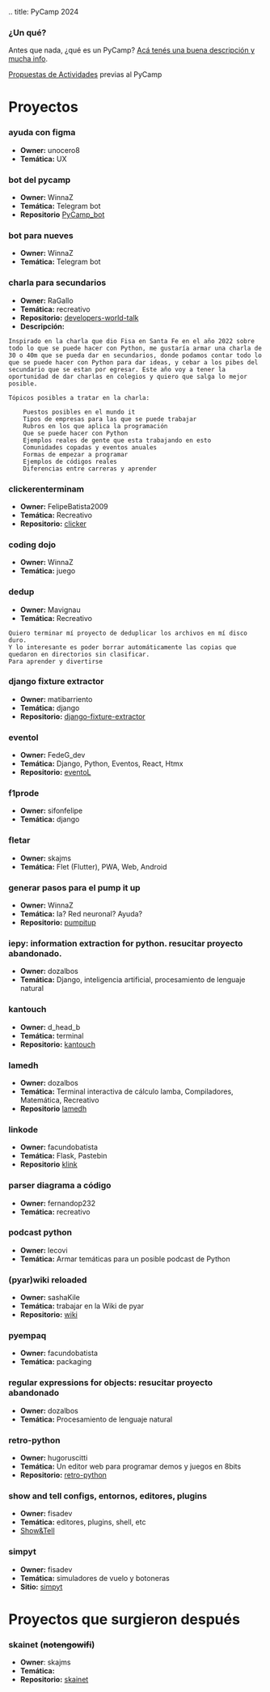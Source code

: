 .. title: PyCamp 2024

### ¿Un qué?

Antes que nada, ¿qué es un PyCamp? [Acá tenés una buena descripción y mucha info](link://post_path/PyCamp/).

[Propuestas de Actividades](https://pyar.discourse.group/t/propuestas-de-actividades-pycamp-2024/1297/1) previas al PyCamp

# Proyectos

### ayuda con figma
- **Owner:** unocero8
- **Temática:** UX

### bot del pycamp
- **Owner:** WinnaZ
- **Temática:** Telegram bot
- **Repositorio** [PyCamp_bot](https://github.com/PyAr/pycamp_bot)

### bot para nueves
- **Owner:** WinnaZ
- **Temática:** Telegram bot

### charla para secundarios
- **Owner:** RaGallo
- **Temática:** recreativo
- **Repositorio:** [developers-world-talk](https://github.com/galloramiro/developers-world-talk)
- **Descripción:**
    
    
```
Inspirado en la charla que dio Fisa en Santa Fe en el año 2022 sobre todo lo que se puede hacer con Python, me gustaría armar una charla de 30 o 40m que se pueda dar en secundarios, donde podamos contar todo lo que se puede hacer con Python para dar ideas, y cebar a los pibes del secundario que se estan por egresar. Este año voy a tener la oportunidad de dar charlas en colegios y quiero que salga lo mejor posible.

Tópicos posibles a tratar en la charla:

    Puestos posibles en el mundo it
    Tipos de empresas para las que se puede trabajar
    Rubros en los que aplica la programación
    Que se puede hacer con Python
    Ejemplos reales de gente que esta trabajando en esto
    Comunidades copadas y eventos anuales
    Formas de empezar a programar
    Ejemplos de códigos reales
    Diferencias entre carreras y aprender
```

### clickerenterminam
- **Owner:** FelipeBatista2009
- **Temática:** Recreativo
- **Repositorio:** [clicker](https://github.com/cabrabatista/clicker)

### coding dojo
- **Owner:** WinnaZ
- **Temática:** juego

### dedup
- **Owner:** Mavignau
- **Temática:** Recreativo

```
Quiero terminar mí proyecto de deduplicar los archivos en mí disco duro.
Y lo interesante es poder borrar automáticamente las copias que quedaron en directorios sin clasificar.
Para aprender y divertirse
```

### django fixture extractor
- **Owner:** matibarriento
- **Temática:** django
- **Repositorio:** [django-fixture-extractor](https://github.com/matibarriento/django-fixture-extractor)


### eventol
- **Owner:** FedeG_dev
- **Temática:** Django, Python, Eventos, React, Htmx
- **Repositorio:** [eventoL](https://github.com/eventoL/eventoL)

### f1prode
- **Owner:** sifonfelipe
- **Temática:** django

### fletar
- **Owner:** skajms
- **Temática:** Flet (Flutter), PWA, Web, Android

### generar pasos para el pump it up
- **Owner:** WinnaZ
- **Temática:** Ia? Red neuronal? Ayuda?
- **Repositorio:** [pumpitup](https://github.com/nadiagutierrez89/project_pumpitup)

### iepy: information extraction for python. resucitar proyecto abandonado.
- **Owner:** dozalbos
- **Temática:** Django, inteligencia artificial, procesamiento de lenguaje natural

### kantouch
- **Owner:** d_head_b
- **Temática:** terminal
- **Repositorio:** [kantouch](https://gitlab.com/osiux/kantouch)


### lamedh
- **Owner:** dozalbos
- **Temática:** Terminal interactiva de cálculo lamba, Compiladores, Matemática, Recreativo
- **Repositorio** [lamedh](https://github.com/jmansilla/lamedh)

### linkode
- **Owner:** facundobatista
- **Temática:** Flask, Pastebin
- **Repositorio** [klink](https://github.com/facundobatista/klink)

### parser diagrama a código
- **Owner:** fernandop232
- **Temática:** recreativo

### podcast python
- **Owner:** lecovi
- **Temática:** Armar temáticas para un posible podcast de Python

### (pyar)wiki reloaded
- **Owner:** sashaKile
- **Temática:** trabajar en la Wiki de pyar
- **Repositorio:** [wiki](https://github.com/PyAr/wiki)

### pyempaq
- **Owner:** facundobatista
- **Temática:** packaging

### regular expressions for objects: resucitar proyecto abandonado
- **Owner:** dozalbos
- **Temática:** Procesamiento de lenguaje natural

### retro-python
- **Owner:** hugoruscitti
- **Temática:** Un editor web para programar demos y juegos en 8bits
- **Repositorio:** [retro-python](https://github.com/hugoruscitti/retro-python)


### show and tell configs, entornos, editores, plugins
- **Owner:** fisadev
- **Temática:** editores, plugins, shell, etc
- [Show&Tell](link://slug/showntell2024) 

### simpyt
- **Owner:** fisadev
- **Temática:** simuladores de vuelo y botoneras
- **Sitio:** [simpyt](https://simpyt.fisadev.com)

# Proyectos que surgieron después

### skainet (~~notengowifi~~)
- **Owner**: skajms
- **Temática:**
- **Repositorio:** [skainet](https://github.com/skalanux/skainet)
